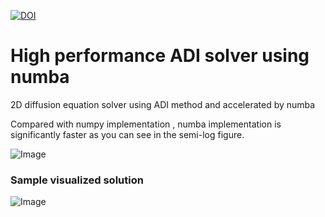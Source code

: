 [![DOI](https://zenodo.org/badge/295934862.svg)](https://zenodo.org/badge/latestdoi/295934862)

# High performance ADI solver using numba
2D diffusion equation solver using ADI method and accelerated by numba

Compared with numpy implementation , numba implementation is significantly faster as you can see in the semi-log figure.


![Image](https://i.imgur.com/utvVZCy.png)


### Sample visualized solution
![Image](https://i.imgur.com/XCNvV1l.png=10x)
